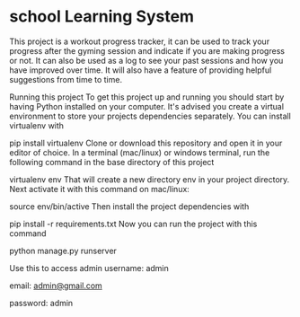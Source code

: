 # school Learning System
This project is a workout progress tracker, it can be used to track your progress after the gyming session and indicate if you are making progress or not. It can also be used as a log to see your past sessions and how you have improved over time. It will also have a feature of providing helpful suggestions from time to time.

Running this project
To get this project up and running you should start by having Python installed on your computer. It's advised you create a virtual environment to store your projects dependencies separately. You can install virtualenv with

pip install virtualenv
Clone or download this repository and open it in your editor of choice. In a terminal (mac/linux) or windows terminal, run the following command in the base directory of this project

virtualenv env
That will create a new directory env in your project directory. Next activate it with this command on mac/linux:

source env/bin/active
Then install the project dependencies with

pip install -r requirements.txt
Now you can run the project with this command

python manage.py runserver

Use this to access admin
username: admin

email: admin@gmail.com

password: admin